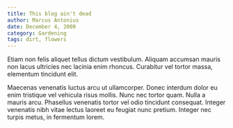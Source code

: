 ```yaml
---
title: This blog ain't dead
author: Marcus Antonius
date: December 4, 2009
category: Gardening
tags: dirt, flowers
---
```

<p class="lead">Etiam non felis aliquet tellus dictum vestibulum. Aliquam accumsan mauris non 
lacus ultricies nec lacinia enim rhoncus. Curabitur vel tortor massa, elementum 
tincidunt elit.</p>

<!--MORE-->

Maecenas venenatis luctus arcu ut ullamcorper. Donec interdum 
dolor eu enim tristique vel vehicula risus mollis. Nunc nec tortor quam. Nulla 
a mauris arcu. Phasellus venenatis tortor vel odio tincidunt consequat. Integer 
venenatis nibh vitae lectus laoreet eu feugiat nunc pretium. Integer nec turpis 
metus, in fermentum lorem.
